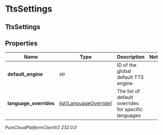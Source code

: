 # TtsSettings

## TtsSettings

## Properties

|Name | Type | Description | Notes|
|------------ | ------------- | ------------- | -------------|
| **default_engine** | str | ID of the global default TTS engine | |
| **language_overrides** | [list[LanguageOverride]](LanguageOverride) | The list of default overrides for specific languages | |



_PureCloudPlatformClientV2 232.0.0_
